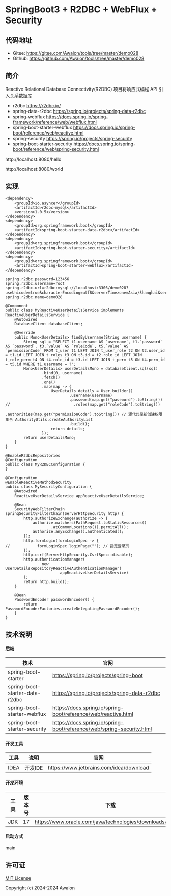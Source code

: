 # SpringBoot3 + R2DBC + WebFlux + Security

## 代码地址

- Gitee: https://gitee.com/Awaion/tools/tree/master/demo028
- Github: https://github.com/Awaion/tools/tree/master/demo028

## 简介

Reactive Relational Database Connectivity(R2DBC) 项目将响应式编程 API 引入关系数据库

- r2dbc https://r2dbc.io/
- spring-data-r2dbc https://spring.io/projects/spring-data-r2dbc
- spring-webflux https://docs.spring.io/spring-framework/reference/web/webflux.html
- spring-boot-starter-webflux https://docs.spring.io/spring-boot/reference/web/reactive.html
- spring-security https://spring.io/projects/spring-security
- spring-boot-starter-security https://docs.spring.io/spring-boot/reference/web/spring-security.html

http://localhost:8080/hello

http://localhost:8080/world

## 实现

```text
<dependency>
    <groupId>io.asyncer</groupId>
    <artifactId>r2dbc-mysql</artifactId>
    <version>1.0.5</version>
</dependency>
<dependency>
    <groupId>org.springframework.boot</groupId>
    <artifactId>spring-boot-starter-data-r2dbc</artifactId>
</dependency>
<dependency>
    <groupId>org.springframework.boot</groupId>
    <artifactId>spring-boot-starter-security</artifactId>
</dependency>
<dependency>
    <groupId>org.springframework.boot</groupId>
    <artifactId>spring-boot-starter-webflux</artifactId>
</dependency>

spring.r2dbc.password=123456
spring.r2dbc.username=root
spring.r2dbc.url=r2dbc:mysql://localhost:3306/demo028?useUnicode=true&characterEncoding=utf8&serverTimezone=Asia/Shanghai&serverZoneId=Asia/Shanghai
spring.r2dbc.name=demo028

@Component
public class MyReactiveUserDetailsService implements ReactiveUserDetailsService {
    @Autowired
    DatabaseClient databaseClient;

    @Override
    public Mono<UserDetails> findByUsername(String username) {
        String sql = "SELECT t1.username AS `username`, t1.`password` AS `password`, t3.`value` AS `roleCode`, t5.`value` AS `permissionCode` FROM t_user t1 LEFT JOIN t_user_role t2 ON t2.user_id = t1.id LEFT JOIN t_roles t3 ON t3.id = t2.role_id LEFT JOIN t_role_perm t4 ON t4.role_id = t3.id LEFT JOIN t_perm t5 ON t4.perm_id = t5.id WHERE t1.username = ?";
        Mono<UserDetails> userDetailsMono = databaseClient.sql(sql)
                .bind(0, username)
                .fetch()
                .one()
                .map(map -> {
                    UserDetails details = User.builder()
                            .username(username)
                            .password(map.get("password").toString())
//                            .roles(map.get("roleCode").toString())
                            .authorities(map.get("permissionCode").toString()) // 源代码是新创建权限集合 AuthorityUtils.createAuthorityList
                            .build();
                    return details;
                });
        return userDetailsMono;
    }
}

@EnableR2dbcRepositories
@Configuration
public class MyR2DBCConfiguration {
}

@Configuration
@EnableReactiveMethodSecurity
public class MySecurityConfiguration {
    @Autowired
    ReactiveUserDetailsService appReactiveUserDetailsService;

    @Bean
    SecurityWebFilterChain springSecurityFilterChain(ServerHttpSecurity http) {
        http.authorizeExchange(authorize -> {
            authorize.matchers(PathRequest.toStaticResources()
                    .atCommonLocations()).permitAll();
            authorize.anyExchange().authenticated();
        });
        http.formLogin(formLoginSpec -> {
//            formLoginSpec.loginPage(""); // 指定登录页
        });
        http.csrf(ServerHttpSecurity.CsrfSpec::disable);
        http.authenticationManager(
                new UserDetailsRepositoryReactiveAuthenticationManager(
                        appReactiveUserDetailsService)
        );
        return http.build();
    }

    @Bean
    PasswordEncoder passwordEncoder() {
        return PasswordEncoderFactories.createDelegatingPasswordEncoder();
    }
}
```

## 技术说明

#### 后端

| 技术                             | 官网                                           |
|--------------------------------| ---------------------------------------------- |
| spring-boot-starter            |https://spring.io/projects/spring-boot|
| spring-boot-starter-data-r2dbc |https://spring.io/projects/spring-data-r2dbc       |
| spring-boot-starter-webflux    | https://docs.spring.io/spring-boot/reference/web/reactive.html |
| spring-boot-starter-security   | https://docs.spring.io/spring-boot/reference/web/spring-security.html |

#### 开发工具

| 工具          | 说明                | 官网                                            |
| ------------- | ------------------- | ----------------------------------------------- |
| IDEA          | 开发IDE             | https://www.jetbrains.com/idea/download         |

#### 开发环境

| 工具     | 版本号  | 下载                                                                                 |
|--------| ------ | ------------------------------------------------------------                         |
| JDK  | 17  | https://www.oracle.com/java/technologies/downloads/#java17 |

#### 启动方式

main

## 许可证

[MIT License](https://opensource.org/license/mit)

Copyright (c) 2024-2024 Awaion

